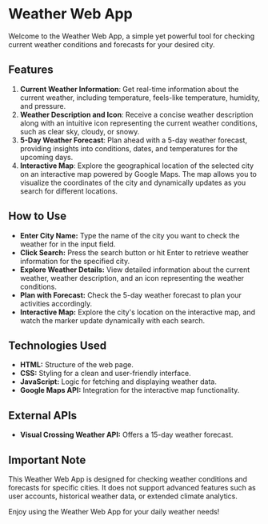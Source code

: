 # Weather Web App

Welcome to the Weather Web App, a simple yet powerful tool for checking current weather conditions and forecasts for your desired city.

## Features

1. **Current Weather Information**: Get real-time information about the current weather, including temperature, feels-like temperature, humidity, and pressure.
2. **Weather Description and Icon**: Receive a concise weather description along with an intuitive icon representing the current weather conditions, such as clear sky, cloudy, or snowy.
3. **5-Day Weather Forecast**: Plan ahead with a 5-day weather forecast, providing insights into conditions, dates, and temperatures for the upcoming days.
4. **Interactive Map**: Explore the geographical location of the selected city on an interactive map powered by Google Maps. The map allows you to visualize the coordinates of the city and dynamically updates as you search for different locations.

## How to Use

- **Enter City Name:** Type the name of the city you want to check the weather for in the input field.
- **Click Search:** Press the search button or hit Enter to retrieve weather information for the specified city.
- **Explore Weather Details:** View detailed information about the current weather, weather description, and an icon representing the weather conditions.
- **Plan with Forecast:** Check the 5-day weather forecast to plan your activities accordingly.
- **Interactive Map:** Explore the city's location on the interactive map, and watch the marker update dynamically with each search.

## Technologies Used

- **HTML:** Structure of the web page.
- **CSS:** Styling for a clean and user-friendly interface.
- **JavaScript:** Logic for fetching and displaying weather data.
- **Google Maps API:** Integration for the interactive map functionality.

## External APIs

- **Visual Crossing Weather API:** Offers a 15-day weather forecast.

## Important Note

This Weather Web App is designed for checking weather conditions and forecasts for specific cities. It does not support advanced features such as user accounts, historical weather data, or extended climate analytics.

Enjoy using the Weather Web App for your daily weather needs!
